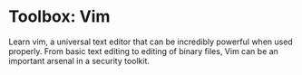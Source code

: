 # Toolbox: Vim
Learn vim, a universal text editor that can be incredibly powerful when used properly. From basic text editing to editing of binary files, Vim can be an important arsenal in a security toolkit.

